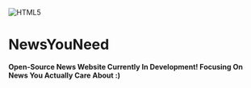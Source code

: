 ![HTML5](https://img.shields.io/badge/html5-%23E34F26.svg?style=for-the-badge&logo=html5&logoColor=white)
# NewsYouNeed 
**Open-Source News Website Currently In Development! Focusing On News You Actually Care About :)**
